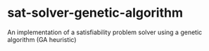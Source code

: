 # sat-solver-genetic-algorithm
An implementation of a satisfiability problem solver using a genetic algorithm (GA heuristic)
